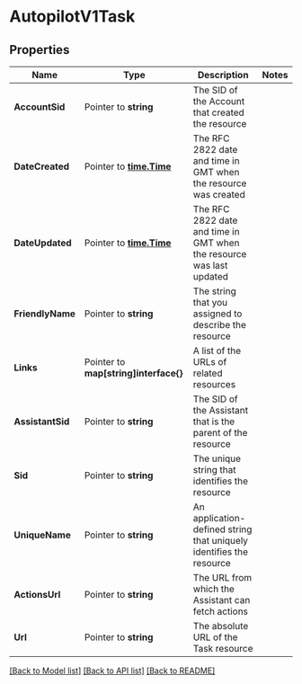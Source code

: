 # AutopilotV1Task

## Properties

Name | Type | Description | Notes
------------ | ------------- | ------------- | -------------
**AccountSid** | Pointer to **string** | The SID of the Account that created the resource |
**DateCreated** | Pointer to [**time.Time**](time.Time.md) | The RFC 2822 date and time in GMT when the resource was created |
**DateUpdated** | Pointer to [**time.Time**](time.Time.md) | The RFC 2822 date and time in GMT when the resource was last updated |
**FriendlyName** | Pointer to **string** | The string that you assigned to describe the resource |
**Links** | Pointer to **map[string]interface{}** | A list of the URLs of related resources |
**AssistantSid** | Pointer to **string** | The SID of the Assistant that is the parent of the resource |
**Sid** | Pointer to **string** | The unique string that identifies the resource |
**UniqueName** | Pointer to **string** | An application-defined string that uniquely identifies the resource |
**ActionsUrl** | Pointer to **string** | The URL from which the Assistant can fetch actions |
**Url** | Pointer to **string** | The absolute URL of the Task resource |

[[Back to Model list]](../README.md#documentation-for-models) [[Back to API list]](../README.md#documentation-for-api-endpoints) [[Back to README]](../README.md)


